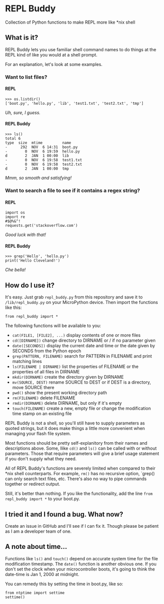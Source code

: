 # REPL Buddy
Collection of Python functions to make REPL more like *nix shell

## What is it?
REPL Buddy lets you use familiar shell command names to do things at the REPL kind of like you would at a shell prompt.

For an explanation, let's look at some examples.

### Want to list files?

#### REPL
```
>>> os.listdir()
['boot.py', 'hello.py', 'lib', 'test1.txt', 'test2.txt', 'tmp']
```

_Uh, sure, I guess._

#### REPL Buddy
```
>>> ls()
total 6
type  size  mtime         name
-      292  NOV  6 14:31  boot.py
-        0  NOV  6 19:59  hello.py
d        2  JAN  1 00:00  lib
-        0  NOV  6 19:58  test1.txt
-        0  NOV  6 19:58  test2.txt
d        2  JAN  1 00:00  tmp
```

_Mmm, so smooth and satisfying!_

### Want to search a file to see if it contains a regex string?

#### REPL
```
import os
import re
#$@%&^!
requests.get('stackoverflow.com')
```

_Good luck with that!_

#### REPL Buddy
```
>>> grep('Hello', 'hello.py')
print('Hello Cleveland!')
```

_Che bella!_

## How do I use it?
It's easy. Just grab `repl_buddy.py` from this repository and save it to `/lib/repl_buddy.py` on your MicroPython device. Then import the functions like this:

```
from repl_buddy import *
```

The following functions will be available to you:

* `cat(FILE1, [FILE2], ...)` display contents of one or more files
* `cd([DIRNAME])` change directory to DIRNAME or / if no parameter given
* `date([SECONDS])` display the current date and time or the date given by SECONDS from the Python epoch 
* `grep(PATTERN, FILENAME)` search for PATTERN in FILENAME and print matching lines
* `ls(FILENAME | DIRNAME)` list the properties of FILENAME or the properties of all files in DIRNAME
* `mkdir(DIRNAME)` create the directory given by DIRNAME
* `mv(SOURCE, DEST)` rename SOURCE to DEST or if DEST is a directory, move SOURCE there
* `pwd()` show the present working directory path
* `rm(FILENAME)` delete FILENAME
* `rmdir(DIRNAME)` delete DIRNAME, but only if it's empty
* `touch(FILENAME)` create a new, empty file or change the modification time stamp on an existing file

REPL Buddy is not a shell, so you'll still have to supply parameters as quoted strings, but it does make things a little more convenient when managing your flash file system.

Most functions should be pretty self-explanitory from their names and descriptions above. Some, llike `cd()` and `ls()` can be called with or without parameters. Those that require parameters will give a brief usage statement if you don't supply what they need.

All of REPL Buddy's functions are severely limited when compared to their *nix shell counterparts. For example, `rm()` has no recursive option, `grep() can only search text files, etc. There's also no way to pipe commands together or redirect output.

Still, it's better than nothing. If you like the functionality, add the line `from repl_buddy import *` to your boot.py.

## I tried it and I found a bug. What now?
Create an issue in GitHub and I'll see if I can fix it. Though please be patient as I am a developer team of one.

## A note about time...
Functions like `ls()` and `touch()` depend on accurate system time for the file modification timestamp. The `date()` function is another obvious one. If you don't set the clock when your microcontroller boots, it's going to think the date-time is Jan 1, 2000 at midnight.

You can remedy this by setting the time in boot.py, like so:
```
from ntptime import settime
settime()
```
